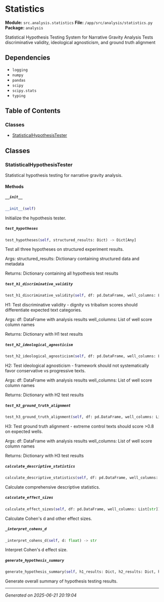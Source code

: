 # Statistics

**Module:** `src.analysis.statistics`
**File:** `/app/src/analysis/statistics.py`
**Package:** `analysis`

Statistical Hypothesis Testing System for Narrative Gravity Analysis
Tests discriminative validity, ideological agnosticism, and ground truth alignment

## Dependencies

- `logging`
- `numpy`
- `pandas`
- `scipy`
- `scipy.stats`
- `typing`

## Table of Contents

### Classes
- [StatisticalHypothesisTester](#statisticalhypothesistester)

## Classes

### StatisticalHypothesisTester

Statistical hypothesis testing for narrative gravity analysis.

#### Methods

##### `__init__`
```python
__init__(self)
```

Initialize the hypothesis tester.

##### `test_hypotheses`
```python
test_hypotheses(self, structured_results: Dict) -> Dict[Any]
```

Test all three hypotheses on structured experiment results.

Args:
    structured_results: Dictionary containing structured data and metadata
    
Returns:
    Dictionary containing all hypothesis test results

##### `test_h1_discriminative_validity`
```python
test_h1_discriminative_validity(self, df: pd.DataFrame, well_columns: List[str]) -> Dict[Any]
```

H1: Test discriminative validity - dignity vs tribalism scores should differentiate expected text categories.

Args:
    df: DataFrame with analysis results
    well_columns: List of well score column names
    
Returns:
    Dictionary with H1 test results

##### `test_h2_ideological_agnosticism`
```python
test_h2_ideological_agnosticism(self, df: pd.DataFrame, well_columns: List[str]) -> Dict[Any]
```

H2: Test ideological agnosticism - framework should not systematically favor conservative vs progressive texts.

Args:
    df: DataFrame with analysis results
    well_columns: List of well score column names
    
Returns:
    Dictionary with H2 test results

##### `test_h3_ground_truth_alignment`
```python
test_h3_ground_truth_alignment(self, df: pd.DataFrame, well_columns: List[str]) -> Dict[Any]
```

H3: Test ground truth alignment - extreme control texts should score >0.8 on expected wells.

Args:
    df: DataFrame with analysis results
    well_columns: List of well score column names
    
Returns:
    Dictionary with H3 test results

##### `calculate_descriptive_statistics`
```python
calculate_descriptive_statistics(self, df: pd.DataFrame, well_columns: List[str]) -> Dict[Any]
```

Calculate comprehensive descriptive statistics.

##### `calculate_effect_sizes`
```python
calculate_effect_sizes(self, df: pd.DataFrame, well_columns: List[str]) -> Dict[Any]
```

Calculate Cohen's d and other effect sizes.

##### `_interpret_cohens_d`
```python
_interpret_cohens_d(self, d: float) -> str
```

Interpret Cohen's d effect size.

##### `generate_hypothesis_summary`
```python
generate_hypothesis_summary(self, h1_results: Dict, h2_results: Dict, h3_results: Dict) -> Dict[Any]
```

Generate overall summary of hypothesis testing results.

---

*Generated on 2025-06-21 20:19:04*